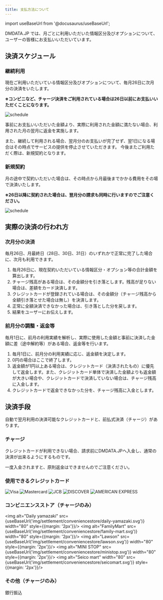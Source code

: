 ```yaml
---
title: 支払方法について
---
```


import useBaseUrl from '@docusaurus/useBaseUrl';


DMDATA.JP では、月ごとに利用いただいた情報区分及びオプションについて、ユーザーの皆様にお支払いいただいています。

## 決済スケジュール

### 継続利用

現在ご利用いただいている情報区分及びオプションについて、毎月26日に次月分の決済をいたします。

**※コンビニなど、チャージ決済をご利用されている場合は26日以前にお支払いいただくことになります。**

![schedule](/img/settlement/schedule/1.svg)

事前にお支払いいただいた金額より、実際に利用された金額に満たない場合、利用された月の翌月に返金を実施します。

また、継続して利用される場合、翌月分のお支払いが完了せず、翌1日になる場合はその時点でサービスの提供を停止させていただきます。 今後またご利用ただく際は、新規契約となります。

### 新規契約

月の途中で契約いただいた場合は、その時点から月最後までかかる費用をその場で決済いたします。

**※26日以降に契約された場合は、翌月分の請求も同時に行いますのでご注意ください。**

![schedule](/img/settlement/schedule/2.svg)

## 実際の決済の行われ方

### 次月分の決済

毎月26日、月最終日（28日、30日、31日）のいずれかで正常に完了した場合に、次月も利用できます。

1. 毎月26日に、現在契約いただいている情報区分・オプション等の合計金額を算出します。
2. チャージ残高がある場合は、その金額分を引き落とします。残高が足りない場合は、差額をカード決済します。
3. クレジットカードが登録されている場合は、その金額分（チャージ残高から全額引き落とせた場合は無し）を決済します。
4. 正常に全額決済できなかった場合は、引き落とした分を戻します。
5. 結果をユーザーにお伝えします。

### 前月分の調整・返金等

毎月1日に、前月の利用実績を解析し、実際に使用した金額と事前に決済した金額に差（途中解約等）がある場合、返金等を行います。

1. 毎月1日に、前月分の利用実績に応じ、返金額を決定します。
2. 0円の場合はここで終了します。
3. 返金額が1円以上ある場合は、クレジットカード（決済されたもの）に優先して返金します。また、クレジットカード単体で決済した金額よりも返金額が大きい場合や、クレジットカードで決済していない場合は、チャージ残高に入金します。
4. クレジットカードで返金できなかった分を、チャージ残高に入金とします。

## 決済手段

自動で翌月利用の決済可能なクレジットカードと、前払式決済（チャージ）があります。

### チャージ

クレジットカードが利用できない場合、請求前にDMDATA.JPへ入金し、通常の決済が出来るようにするものです。

一度入金されますと、原則返金はできませんのでご注意ください。


### 使用できるクレジットカード

![Visa](/img/settlement/creditcard/visa.png)
![Mastercard](/img/settlement/creditcard/mastercard.png)
![JCB](/img/settlement/creditcard/jcb.png)
![DISCOVER](/img/settlement/creditcard/discover.png)
![AMERICAN EXPRESS](/img/settlement/creditcard/american-express.png)

### コンビニエンスストア（チャージのみ）

<img alt="Daily yamazaki" src={useBaseUrl('img/settlement/conveniencestore/daily-yamazaki.svg')} width="80" style={{margin: '2px'}}/>
<img alt="FamilyMart" src={useBaseUrl('img/settlement/conveniencestore/family-mart.svg')} width="80" style={{margin: '2px'}}/>
<img alt="Lawson" src={useBaseUrl('img/settlement/conveniencestore/lawson.svg')} width="80" style={{margin: '2px'}}/>
<img alt="MINI STOP" src={useBaseUrl('img/settlement/conveniencestore/ministop.svg')} width="80" style={{margin: '2px'}}/>
<img alt="Seico mart" width="80" src={useBaseUrl('img/settlement/conveniencestore/seicomart.svg')} style={{margin: '2px'}}/>


### その他（チャージのみ）

銀行振込

